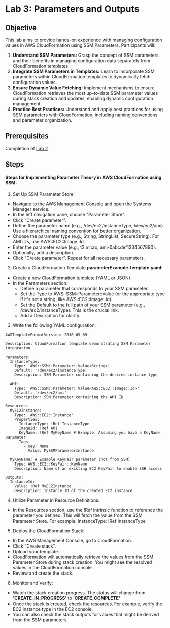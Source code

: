 # Lab 3: Parameters and Outputs

## Objective

This lab aims to provide hands-on experience with managing configuration values in AWS CloudFormation using SSM Parameters.  Participants will:

1. **Understand SSM Parameters:** Grasp the concept of SSM parameters and their benefits in managing configuration data separately from CloudFormation templates.
2. **Integrate SSM Parameters in Templates:** Learn to incorporate SSM parameters within CloudFormation templates to dynamically fetch configuration values.
3. **Ensure Dynamic Value Fetching:** Implement mechanisms to ensure CloudFormation retrieves the most up-to-date SSM parameter values during stack creation and updates, enabling dynamic configuration management.
4. **Practice Best Practices:** Understand and apply best practices for using SSM parameters with CloudFormation, including naming conventions and parameter organization.


## Prerequisites

Completion of [Lab 2](../Lab%202/README.md)

## Steps

#### Steps for Implementing Parameter Theory in AWS CloudFormation using SSM:
1. Set Up SSM Parameter Store:

- Navigate to the AWS Management Console and open the Systems Manager service.
- In the left navigation pane, choose "Parameter Store".
- Click "Create parameter".
- Define the parameter name (e.g., /dev/ec2/instanceType, /dev/ec2/ami). Use a hierarchical naming convention for better organization.
- Choose the parameter type (e.g., String, StringList, SecureString). For AMI IDs, use AWS::EC2::Image::Id.
- Enter the parameter value (e.g., t2.micro, ami-0abcdef1234567890).
- Optionally, add a description.
- Click "Create parameter". Repeat for all necessary parameters.

2. Create a CloudFormation Template **parameterExample-template.yaml**:

- Create a new CloudFormation template (YAML or JSON). 
- In the Parameters section:
    - Define a parameter that corresponds to your SSM parameter.
    - Set the Type to AWS::SSM::Parameter::Value<String> (or the appropriate type if it's not a string, like AWS::EC2::Image::Id).
    - Set the Default to the full path of your SSM parameter (e.g., /dev/ec2/instanceType). This is the crucial link.
    - Add a Description for clarity.
3. Write the following YAML configuration:
```
AWSTemplateFormatVersion: 2010-09-09

Description: CloudFormation template demonstrating SSM Parameter integration

Parameters:
  InstanceType:
    Type: 'AWS::SSM::Parameter::Value<String>'
    Default: '/dev/ec2/instanceType'
    Description: SSM Parameter containing the desired instance type

  AMI:
    Type: 'AWS::SSM::Parameter::Value<AWS::EC2::Image::Id>'
    Default: '/dev/ec2/ami'
    Description: SSM Parameter containing the AMI ID

Resources:
  MyEC2Instance:
    Type: 'AWS::EC2::Instance'
    Properties:
      InstanceType: !Ref InstanceType
      ImageId: !Ref AMI
      KeyName: !Ref MyKeyName # Example: Assuming you have a KeyName parameter
      Tags:
        - Key: Name
          Value: MySSMParameterInstance

  MyKeyName: # Example KeyPair parameter (not from SSM)
    Type: AWS::EC2::KeyPair::KeyName
    Description: Name of an existing EC2 KeyPair to enable SSH access

Outputs:
  InstanceId:
    Value: !Ref MyEC2Instance
    Description: Instance ID of the created EC2 instance
```

4. Utilize Parameter in Resource Definitions:

- In the Resources section, use the !Ref intrinsic function to reference the parameter you defined. This will fetch the value from the SSM Parameter Store. For example: InstanceType: !Ref InstanceType

5. Deploy the CloudFormation Stack:

- In the AWS Management Console, go to CloudFormation.
- Click "Create stack".
- Upload your template.
- CloudFormation will automatically retrieve the values from the SSM Parameter Store during stack creation. You might see the resolved values in the CloudFormation console.
- Review and create the stack.

6. Monitor and Verify:

- Watch the stack creation progress. The status will change from **'CREATE_IN_PROGRESS'** to **'CREATE_COMPLETE'**
- Once the stack is created, check the resources. For example, verify the EC2 instance type in the EC2 console.
- You can also check the stack outputs for values that might be derived from the SSM parameters.


